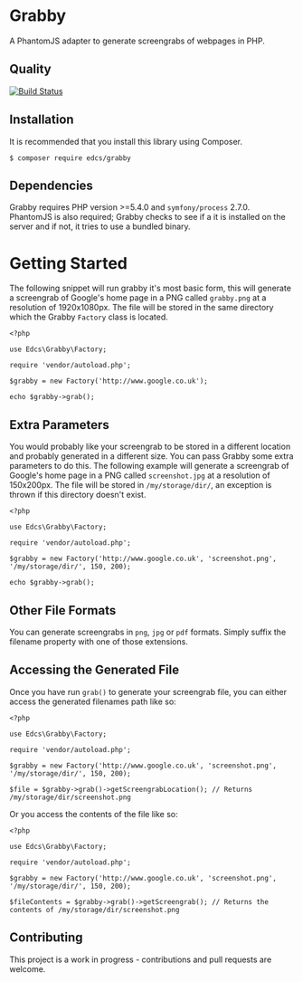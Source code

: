 # Grabby
A PhantomJS adapter to generate screengrabs of webpages in PHP.

## Quality
[![Build Status](https://travis-ci.org/edcs/Grabby.svg?branch=master)](https://travis-ci.org/edcs/Grabby)

## Installation
It is recommended that you install this library using Composer.

    $ composer require edcs/grabby

## Dependencies
Grabby requires PHP version >=5.4.0 and `symfony/process` 2.7.0. PhantomJS is also required; Grabby checks to see if a
it is installed on the server and if not, it tries to use a bundled binary.

# Getting Started
The following snippet will run grabby it's most basic form, this will generate a screengrab of Google's home page in a PNG
called `grabby.png` at a resolution of 1920x1080px. The file will be stored in the same directory which the Grabby `Factory`
class is located.

    <?php
    
    use Edcs\Grabby\Factory;
    
    require 'vendor/autoload.php';
    
    $grabby = new Factory('http://www.google.co.uk');
    
    echo $grabby->grab();
    

## Extra Parameters
You would probably like your screengrab to be stored in a different location and probably generated in a different size. You
can pass Grabby some extra parameters to do this. The following example will generate a screengrab of Google's home page in a PNG
called `screenshot.jpg` at a resolution of 150x200px. The file will be stored in `/my/storage/dir/`, an exception is thrown if 
this directory doesn't exist.

    <?php
    
    use Edcs\Grabby\Factory;
    
    require 'vendor/autoload.php';
    
    $grabby = new Factory('http://www.google.co.uk', 'screenshot.png', '/my/storage/dir/', 150, 200);
    
    echo $grabby->grab();
    

## Other File Formats 
You can generate screengrabs in `png`, `jpg` or `pdf` formats. Simply suffix the filename property with one of those extensions.

## Accessing the Generated File
Once you have run `grab()` to generate your screengrab file, you can either access the generated filenames path like so:

    <?php
    
    use Edcs\Grabby\Factory;
    
    require 'vendor/autoload.php';
    
    $grabby = new Factory('http://www.google.co.uk', 'screenshot.png', '/my/storage/dir/', 150, 200);
    
    $file = $grabby->grab()->getScreengrabLocation(); // Returns /my/storage/dir/screenshot.png
    

Or you access the contents of the file like so:

    <?php
    
    use Edcs\Grabby\Factory;
    
    require 'vendor/autoload.php';
    
    $grabby = new Factory('http://www.google.co.uk', 'screenshot.png', '/my/storage/dir/', 150, 200);
    
    $fileContents = $grabby->grab()->getScreengrab(); // Returns the contents of /my/storage/dir/screenshot.png
    

## Contributing
This project is a work in progress - contributions and pull requests are welcome.
